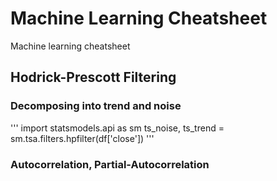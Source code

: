 # Machine Learning Cheatsheet
Machine learning cheatsheet

## Hodrick-Prescott Filtering

### Decomposing into trend and noise

'''
import statsmodels.api as sm
ts_noise, ts_trend = sm.tsa.filters.hpfilter(df['close'])
'''


### Autocorrelation, Partial-Autocorrelation
